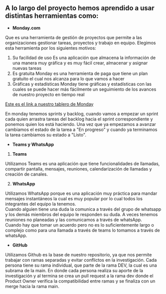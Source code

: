 ## A lo largo del proyecto hemos aprendido a usar distintas herramientas como:

* **Monday.com**

Que es una herramienta de gestión de proyectos que permite a las organizaciones gestionar tareas, proyectos y trabajo en equipo. Elegimos esta herramienta por los siguientes motivos:

1. Su facilidad de uso Es una aplicación que almacena la información de una manera muy gráfica y es muy fácil crear, almacenar y asignar nuevas tareas
2. Es gratuita Monday es una herramienta de paga que tiene un plan gratuito el cual nos alcanza para lo que vamos a hacer
3. Gráficas y estadísticas Monday tiene gráficas y estadísticas con las cuales se puede hacer más fácilmente un seguimiento de los avances de nuestro proyecto en tiempo real

[Este es el link a nuestro tablero de Monday](https://uady-cast.monday.com/boards/841731238/)

En monday tenemos sprints y backlog, cuando vamos a empezar un sprint cada quien arrastra tareas del backlog hacia el sprint correspondiente y ponemos quien los está haciendo. Una vez que ya empezamos a avanzar cambiamos el estado de la tarea a "En progreso" y cuando ya terminamos la tarea cambiamos su estado a "Listo".

* **Teams y WhatsApp**

1. **Teams**

Utilizamos Teams es una aplicación que tiene funcionalidades de llamadas, compartir pantalla, mensajes, reuniones, calendarización de llamadas y creación de canales.

2. **WhatsApp**

Utilizamos WhatsApp porque es una aplicación muy práctica para mandar mensajes instantáneos la cual es muy popular por lo cual todos los integrantes del equipo la tenemos.<br>
Cuando alguien tiene una duda la comunica a través del grupo de whatsapp y los demás miembros del equipo le responden su duda. A veces tenemos reuniones no planeadas y las comunicamos a través de whatsApp.<br>
Cuando hay que tomar un acuerdo pero no es lo suficientemente largo o complejo como para una llamada a través de teams lo tomamos a través de whatsApp.

* **GitHub**

Utilizamos Github es la base de nuestro repositorio, ya que nos permite trabajar con ramas separadas y evitar conflictos en la investigación. Cada persona tiene su rama individual, que parte de la rama DEV, la cual es una subrama de la main. En donde cada persona realiza su aporte de la investigación y al termina se crea un pull request a la rama dev donde el Product Owner verifica la compatibilidad entre ramas y se finaliza con un merge hacia la rama main.

